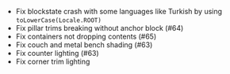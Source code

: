 - Fix blockstate crash with some languages like Turkish by using `toLowerCase(Locale.ROOT)`
- Fix pillar trims breaking without anchor block (#64)
- Fix containers not dropping contents (#65)
- Fix couch and metal bench shading (#63)
- Fix counter lighting (#63)
- Fix corner trim lighting
